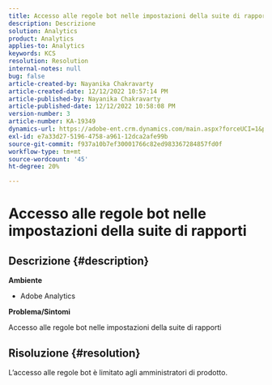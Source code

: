 ```yaml
---
title: Accesso alle regole bot nelle impostazioni della suite di rapporti
description: Descrizione
solution: Analytics
product: Analytics
applies-to: Analytics
keywords: KCS
resolution: Resolution
internal-notes: null
bug: false
article-created-by: Nayanika Chakravarty
article-created-date: 12/12/2022 10:57:14 PM
article-published-by: Nayanika Chakravarty
article-published-date: 12/12/2022 10:58:08 PM
version-number: 3
article-number: KA-19349
dynamics-url: https://adobe-ent.crm.dynamics.com/main.aspx?forceUCI=1&pagetype=entityrecord&etn=knowledgearticle&id=97b4f74e-707a-ed11-81ac-6045bd006b25
exl-id: e7a33d27-5196-4758-a961-12dca2afe99b
source-git-commit: f937a10b7ef30001766c82ed983367284857fd0f
workflow-type: tm+mt
source-wordcount: '45'
ht-degree: 20%

---
```


# Accesso alle regole bot nelle impostazioni della suite di rapporti

## Descrizione {#description}


<b>Ambiente</b>

- Adobe Analytics

<b>Problema/Sintomi</b>

Accesso alle regole bot nelle impostazioni della suite di rapporti


## Risoluzione {#resolution}


L’accesso alle regole bot è limitato agli amministratori di prodotto.

